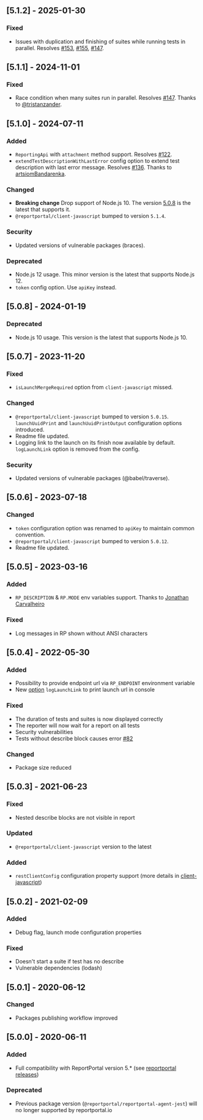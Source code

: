 
## [5.1.2] - 2025-01-30
### Fixed
- Issues with duplication and finishing of suites while running tests in parallel. Resolves [#153](https://github.com/reportportal/agent-js-jest/issues/153), [#155](https://github.com/reportportal/agent-js-jest/issues/155), [#147](https://github.com/reportportal/agent-js-jest/issues/147).

## [5.1.1] - 2024-11-01
### Fixed
- Race condition when many suites run in parallel. Resolves [#147](https://github.com/reportportal/agent-js-jest/issues/147). Thanks to [@tristanzander](https://github.com/tristanzander).

## [5.1.0] - 2024-07-11
### Added
- `ReportingApi` with `attachment` method support. Resolves [#122](https://github.com/reportportal/agent-js-jest/issues/122).
- `extendTestDescriptionWithLastError` config option to extend test description with last error message. Resolves [#136](https://github.com/reportportal/agent-js-jest/issues/136). Thanks to [artsiomBandarenka](https://github.com/artsiomBandarenka).
### Changed
- **Breaking change** Drop support of Node.js 10. The version [5.0.8](https://github.com/reportportal/agent-js-jest/releases/tag/v5.0.8) is the latest that supports it.
- `@reportportal/client-javascript` bumped to version `5.1.4`.
### Security
- Updated versions of vulnerable packages (braces).
### Deprecated
- Node.js 12 usage. This minor version is the latest that supports Node.js 12.
- `token` config option. Use `apiKey` instead.

## [5.0.8] - 2024-01-19
### Deprecated
- Node.js 10 usage. This version is the latest that supports Node.js 10.

## [5.0.7] - 2023-11-20
### Fixed
- `isLaunchMergeRequired` option from `client-javascript` missed.
### Changed
- `@reportportal/client-javascript` bumped to version `5.0.15`. `launchUuidPrint` and `launchUuidPrintOutput` configuration options introduced.
- Readme file updated.
- Logging link to the launch on its finish now available by default. `logLaunchLink` option is removed from the config.
### Security
- Updated versions of vulnerable packages (@babel/traverse).

## [5.0.6] - 2023-07-18
### Changed
- `token` configuration option was renamed to `apiKey` to maintain common convention.
- `@reportportal/client-javascript` bumped to version `5.0.12`.
- Readme file updated.

## [5.0.5] - 2023-03-16
### Added
- `RP_DESCRIPTION` & `RP.MODE` env variables support. Thanks to [Jonathan Carvalheiro](https://github.com/Jonathan-Carvalheiro)
### Fixed
- Log messages in RP shown without ANSI characters

## [5.0.4] - 2022-05-30
### Added
- Possibility to provide endpoint url via `RP_ENDPOINT` environment variable
- New [option](./README.md#loglaunchlink-flag) `logLaunchLink` to print launch url in console
### Fixed
- The duration of tests and suites is now displayed correctly
- The reporter will now wait for a report on all tests
- Security vulnerabilities
- Tests without describe block causes error [#82](https://github.com/reportportal/agent-js-jest/issues/82)
### Changed
- Package size reduced

## [5.0.3] - 2021-06-23
### Fixed
- Nested describe blocks are not visible in report
### Updated
- `@reportportal/client-javascript` version to the latest
### Added
- `restClientConfig` configuration property support (more details in [client-javascript](https://github.com/reportportal/client-javascript))

## [5.0.2] - 2021-02-09
### Added
- Debug flag, launch mode configuration properties
### Fixed
- Doesn't start a suite if test has no describe
- Vulnerable dependencies (lodash)

## [5.0.1] - 2020-06-12
### Changed
- Packages publishing workflow improved

## [5.0.0] - 2020-06-11
### Added
- Full compatibility with ReportPortal version 5.* (see [reportportal releases](https://github.com/reportportal/reportportal/releases))
### Deprecated
- Previous package version (`@reportportal/reportportal-agent-jest`) will no longer supported by reportportal.io
